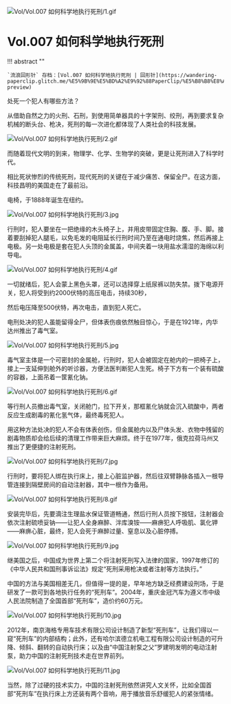 
![Vol/Vol.007 如何科学地执行死刑/1.gif](https://cdn.jsdelivr.net/gh/ipaperclip-icu/static/image/文字稿/Vol/Vol.007%20如何科学地执行死刑/1.gif)

# Vol.007 如何科学地执行死刑

!!! abstract ""

	`流浪回形针` 存档：[Vol.007 如何科学地执行死刑 | 回形针](https://wandering-paperclip.glitch.me/%E5%9B%9E%E5%BD%A2%E9%92%88PaperClip/%E5%B8%B8%E8%A7%84Vol/Vol.007%20%E5%A6%82%E4%BD%95%E7%A7%91%E5%AD%A6%E5%9C%B0%E6%89%A7%E8%A1%8C%E6%AD%BB%E5%88%91%EF%BD%9C%E5%9B%9E%E5%BD%A2%E9%92%88.mp4?preview)

处死一个犯人有哪些方法？

从借助自然之力的火刑、石刑，到使用简单器具的十字架刑、绞刑，再到要求复杂机械的断头台、枪决，死刑的每一次进化都体现了人类社会的科技发展。

![Vol/Vol.007 如何科学地执行死刑/2.gif](https://cdn.jsdelivr.net/gh/ipaperclip-icu/static/image/文字稿/Vol/Vol.007%20如何科学地执行死刑/2.gif)

而随着现代文明的到来，物理学、化学、生物学的突破，更是让死刑进入了科学时代。

相比死状惨烈的传统死刑，现代死刑的关键在于减少痛苦、保留全尸。在这方面，科技昌明的美国走在了最前沿。

电椅，于1888年诞生在纽约。

![Vol/Vol.007 如何科学地执行死刑/3.jpg](https://cdn.jsdelivr.net/gh/ipaperclip-icu/static/image/文字稿/Vol/Vol.007%20如何科学地执行死刑/3.jpg)

行刑时，犯人要坐在一把绝缘的木头椅子上，并用皮带固定住胸、腹、手、脚。接着要刮掉犯人腿毛，以免毛发的电阻延长行刑时间乃至在通电时烧焦，然后再接上电极。另一处电极是套在犯人头顶的金属盖，中间夹着一块用盐水濡湿的海绵以利导电。

![Vol/Vol.007 如何科学地执行死刑/4.gif](https://cdn.jsdelivr.net/gh/ipaperclip-icu/static/image/文字稿/Vol/Vol.007%20如何科学地执行死刑/4.gif)

一切就绪后，犯人会蒙上黑色头罩，还可以选择穿上纸尿裤以防失禁。拨下电源开关，犯人将受到约2000伏特的高压电击，持续30秒，

然后电压降至500伏特，再次电击，直到犯人死亡。

电刑处决的犯人虽能留得全尸，但体表伤痕依然触目惊心，于是在1921年，内华达州推出了毒气室。

![Vol/Vol.007 如何科学地执行死刑/5.jpg](https://cdn.jsdelivr.net/gh/ipaperclip-icu/static/image/文字稿/Vol/Vol.007%20如何科学地执行死刑/5.jpg)

毒气室主体是一个可密封的金属舱，行刑时，犯人会被固定在舱内的一把椅子上，接上一支延伸到舱外的听诊器，方便法医判断犯人生死。椅子下方有一个装有硫酸的容器，上面吊着一筐氰化钠。

![Vol/Vol.007 如何科学地执行死刑/6.gif](https://cdn.jsdelivr.net/gh/ipaperclip-icu/static/image/文字稿/Vol/Vol.007%20如何科学地执行死刑/6.gif)

等行刑人员撤出毒气室，关闭舱门，拉下开关，那框氰化钠就会沉入硫酸中，两者反应生成剧毒的氰化氢气体，最终毒死犯人。

用这种方法处决的犯人不会有体表创伤，但金属舱内以及尸体头发、衣物中残留的剧毒物质却会给后续的清理工作带来巨大麻烦。终于在1977年，俄克拉荷马州又推出了更便捷的注射死刑。

![Vol/Vol.007 如何科学地执行死刑/7.jpg](https://cdn.jsdelivr.net/gh/ipaperclip-icu/static/image/文字稿/Vol/Vol.007%20如何科学地执行死刑/7.jpg)

行刑时，要将犯人绑在执行床上，接上心脏监护器，然后往双臂静脉各插入一根导管连接到隔壁房间的自动注射器，其中一根作为备用。

![Vol/Vol.007 如何科学地执行死刑/8.gif](https://cdn.jsdelivr.net/gh/ipaperclip-icu/static/image/文字稿/Vol/Vol.007%20如何科学地执行死刑/8.gif)

安装完毕后，先要滴注生理盐水保证管道畅通，然后行刑人员按下按钮，注射器会依次注射硫喷妥钠——让犯人全身麻醉、泮库溴铵——麻痹犯人呼吸肌、氯化钾——麻痹心脏，最终，犯人会死于麻醉过量、窒息以及心脏停搏。

![Vol/Vol.007 如何科学地执行死刑/9.jpg](https://cdn.jsdelivr.net/gh/ipaperclip-icu/static/image/文字稿/Vol/Vol.007%20如何科学地执行死刑/9.jpg)

继美国之后，中国成为世界上第二个将注射死刑写入法律的国家，1997年修订的《中华人民共和国刑事诉讼法》规定“死刑采用枪决或者注射等方法执行。”

中国的方法与美国相差无几，但值得一提的是，早年地方缺乏经费建设刑场，于是研发了一款可到各地执行任务的“死刑车”。2004年，重庆金冠汽车为遵义市中级人民法院制造了全国首部“死刑车”，造价约60万元。

![Vol/Vol.007 如何科学地执行死刑/10.jpg](https://cdn.jsdelivr.net/gh/ipaperclip-icu/static/image/文字稿/Vol/Vol.007%20如何科学地执行死刑/10.jpg)

2012年，南京海格专用车技术有限公司设计制造了新型“死刑车”，让我们得以一窥“死刑车”的内部结构；此外，还有哈尔滨德立机电工程有限公司设计制造的可升降、倾斜、翻转的自动执行床；以及由“中国注射泵之父”罗建明发明的电动注射泵，助力中国的注射死刑技术走在世界前列。

![Vol/Vol.007 如何科学地执行死刑/11.jpg](https://cdn.jsdelivr.net/gh/ipaperclip-icu/static/image/文字稿/Vol/Vol.007%20如何科学地执行死刑/11.jpg)

当然，除了过硬的技术实力，中国的注射死刑依然讲究人文关怀，比如全国首部“死刑车”在执行床上方还装有两个音响，用于播放音乐舒缓犯人的紧张情绪。
